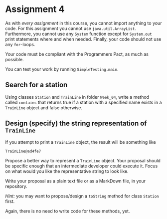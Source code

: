 # Assignment 4

As with *every assignment* in this course, you cannot import anything to your code. For this assignment you cannot use `java.util.ArrayList`. Furthermore, you cannot use any `System` function except for `System.out` print statements where and when needed. Finally, your code should not use any `for`-loops.

Your code must be compliant with the Programmers Pact, as much as possible.

You can test your work by running `SimpleTesting.main`.

## Search for a station

Using classes `Station` and `TrainLine` in folder `Week_04`, write a method called `contains` that returns true if a station with a specified name exists in a `TrainLine` object and false otherwise.

## Design (specify) the string representation of `TrainLine`

If you attempt to print a `TrainLine` object, the result will be something like<br/>
```
TrainLine@ad4fe7
```

Propose a better way to represent a `TrainLine` object. Your proposal should be specific enough that an intermediate developer could execute it. Focus on what would you like the representative string to look like.

Write your proposal as a plain text file or as a MarkDown file, in your repository.

*Hint:* you may want to propose/design a `toString` method for class `Station` first.

Again, there is no need to write code for these methods, yet.